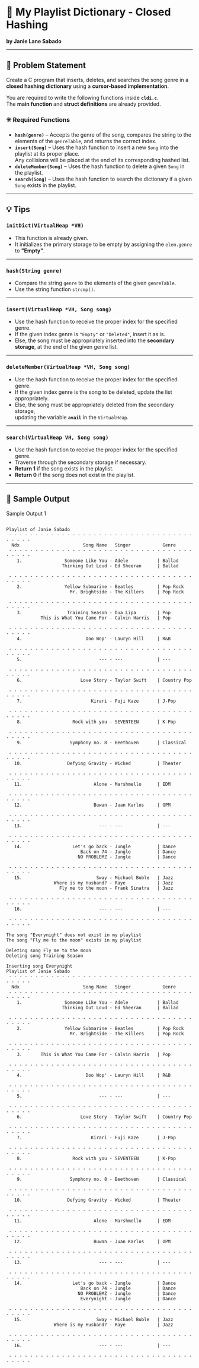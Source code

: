 # 🎵 My Playlist Dictionary - Closed Hashing
**by Janie Lane Sabado**

---

## 📘 Problem Statement
Create a C program that inserts, deletes, and searches the song genre in a **closed hashing dictionary** using a **cursor-based implementation**.

You are required to write the following functions inside **`cldi.c`**.  
The **main function** and **struct definitions** are already provided.

### ✳️ Required Functions
- **`hash(genre)`** – Accepts the genre of the song, compares the string to the elements of the `genreTable`, and returns the correct index.
- **`insert(Song)`** – Uses the hash function to insert a new `Song` into the playlist at its proper place.  
  Any collisions will be placed at the end of its corresponding hashed list.
- **`deleteMember(Song)`** – Uses the hash function to delete a given `Song` in the playlist.
- **`search(Song)`** – Uses the hash function to search the dictionary if a given `Song` exists in the playlist.

---

## 💡 Tips

### `initDict(VirtualHeap *VH)`
- This function is already given.
- It initializes the primary storage to be empty by assigning the `elem.genre` to **"Empty"**.

---

### `hash(String genre)`
- Compare the string `genre` to the elements of the given `genreTable`.
- Use the string function `strcmp()`.

---

### `insert(VirtualHeap *VH, Song song)`
- Use the hash function to receive the proper index for the specified genre.
- If the given index genre is `"Empty"` or `"Deleted"`, insert it as is.
- Else, the song must be appropriately inserted into the **secondary storage**, at the end of the given genre list.

---

### `deleteMember(VirtualHeap *VH, Song song)`
- Use the hash function to receive the proper index for the specified genre.
- If the given index genre is the song to be deleted, update the list appropriately.
- Else, the song must be appropriately deleted from the secondary storage,  
  updating the variable **`avail`** in the `VirtualHeap`.

---

### `search(VirtualHeap VH, Song song)`
- Use the hash function to receive the proper index for the specified genre.
- Traverse through the secondary storage if necessary.
- **Return 1** if the song exists in the playlist.  
- **Return 0** if the song does not exist in the playlist.

---

## 🧾 Sample Output

Sample Output 1
```plaintext

Playlist of Janie Sabado
 - - - - - - - - - - - - - - - - - - - - - - - - - - - - - - - - - - - - - - - -
  Ndx                        Song Name   Singer            Genre
 - - - - - - - - - - - - - - - - - - - - - - - - - - - - - - - - - - - - - - - -
    1.                Someone Like You - Adele           | Ballad
                     Thinking Out Loud - Ed Sheeran      | Ballad

 - - - - - - - - - - - - - - - - - - - - - - - - - - - - - - - - - - - - - - - -
    2.                Yellow Submarine - Beatles         | Pop Rock
                        Mr. Brightside - The Killers     | Pop Rock

 - - - - - - - - - - - - - - - - - - - - - - - - - - - - - - - - - - - - - - - -
    3.                 Training Season - Dua Lipa        | Pop
             This is What You Came For - Calvin Harris   | Pop

 - - - - - - - - - - - - - - - - - - - - - - - - - - - - - - - - - - - - - - - -
    4.                        Doo Wop' - Lauryn Hill     | R&B

 - - - - - - - - - - - - - - - - - - - - - - - - - - - - - - - - - - - - - - - -
    5.                             --- - ---             | ---

 - - - - - - - - - - - - - - - - - - - - - - - - - - - - - - - - - - - - - - - -
    6.                      Love Story - Taylor Swift    | Country Pop

 - - - - - - - - - - - - - - - - - - - - - - - - - - - - - - - - - - - - - - - -
    7.                          Kirari - Fuji Kaze       | J-Pop

 - - - - - - - - - - - - - - - - - - - - - - - - - - - - - - - - - - - - - - - -
    8.                   Rock with you - SEVENTEEN       | K-Pop

 - - - - - - - - - - - - - - - - - - - - - - - - - - - - - - - - - - - - - - - -
    9.                  Symphony no. 8 - Beethoven       | Classical

 - - - - - - - - - - - - - - - - - - - - - - - - - - - - - - - - - - - - - - - -
   10.                 Defying Gravity - Wicked          | Theater

 - - - - - - - - - - - - - - - - - - - - - - - - - - - - - - - - - - - - - - - -
   11.                           Alone - Marshmello      | EDM

 - - - - - - - - - - - - - - - - - - - - - - - - - - - - - - - - - - - - - - - -
   12.                           Buwan - Juan Karlos     | OPM

 - - - - - - - - - - - - - - - - - - - - - - - - - - - - - - - - - - - - - - - -
   13.                             --- - ---             | ---

 - - - - - - - - - - - - - - - - - - - - - - - - - - - - - - - - - - - - - - - -
   14.                   Let's go back - Jungle          | Dance
                            Back on 74 - Jungle          | Dance
                           NO PROBLEMZ - Jungle          | Dance

 - - - - - - - - - - - - - - - - - - - - - - - - - - - - - - - - - - - - - - - -
   15.                            Sway - Michael Buble   | Jazz
                  Where is my Husband? - Raye            | Jazz
                    Fly me to the moon - Frank Sinatra   | Jazz

 - - - - - - - - - - - - - - - - - - - - - - - - - - - - - - - - - - - - - - - -
   16.                             --- - ---             | ---

 - - - - - - - - - - - - - - - - - - - - - - - - - - - - - - - - - - - - - - - -

The song "Everynight" does not exist in my playlist
The song "Fly me to the moon" exists in my playlist

Deleting song Fly me to the moon
Deleting song Training Season

Inserting song Everynight
Playlist of Janie Sabado
 - - - - - - - - - - - - - - - - - - - - - - - - - - - - - - - - - - - - - - - -
  Ndx                        Song Name   Singer            Genre
 - - - - - - - - - - - - - - - - - - - - - - - - - - - - - - - - - - - - - - - -
    1.                Someone Like You - Adele           | Ballad
                     Thinking Out Loud - Ed Sheeran      | Ballad

 - - - - - - - - - - - - - - - - - - - - - - - - - - - - - - - - - - - - - - - -
    2.                Yellow Submarine - Beatles         | Pop Rock
                        Mr. Brightside - The Killers     | Pop Rock

 - - - - - - - - - - - - - - - - - - - - - - - - - - - - - - - - - - - - - - - -
    3.       This is What You Came For - Calvin Harris   | Pop

 - - - - - - - - - - - - - - - - - - - - - - - - - - - - - - - - - - - - - - - -
    4.                        Doo Wop' - Lauryn Hill     | R&B

 - - - - - - - - - - - - - - - - - - - - - - - - - - - - - - - - - - - - - - - -
    5.                             --- - ---             | ---

 - - - - - - - - - - - - - - - - - - - - - - - - - - - - - - - - - - - - - - - -
    6.                      Love Story - Taylor Swift    | Country Pop

 - - - - - - - - - - - - - - - - - - - - - - - - - - - - - - - - - - - - - - - -
    7.                          Kirari - Fuji Kaze       | J-Pop

 - - - - - - - - - - - - - - - - - - - - - - - - - - - - - - - - - - - - - - - -
    8.                   Rock with you - SEVENTEEN       | K-Pop

 - - - - - - - - - - - - - - - - - - - - - - - - - - - - - - - - - - - - - - - -
    9.                  Symphony no. 8 - Beethoven       | Classical

 - - - - - - - - - - - - - - - - - - - - - - - - - - - - - - - - - - - - - - - -
   10.                 Defying Gravity - Wicked          | Theater

 - - - - - - - - - - - - - - - - - - - - - - - - - - - - - - - - - - - - - - - -
   11.                           Alone - Marshmello      | EDM

 - - - - - - - - - - - - - - - - - - - - - - - - - - - - - - - - - - - - - - - -
   12.                           Buwan - Juan Karlos     | OPM

 - - - - - - - - - - - - - - - - - - - - - - - - - - - - - - - - - - - - - - - -
   13.                             --- - ---             | ---

 - - - - - - - - - - - - - - - - - - - - - - - - - - - - - - - - - - - - - - - -
   14.                   Let's go back - Jungle          | Dance
                            Back on 74 - Jungle          | Dance
                           NO PROBLEMZ - Jungle          | Dance
                            Everynight - Jungle          | Dance

 - - - - - - - - - - - - - - - - - - - - - - - - - - - - - - - - - - - - - - - -
   15.                            Sway - Michael Buble   | Jazz
                  Where is my Husband? - Raye            | Jazz

 - - - - - - - - - - - - - - - - - - - - - - - - - - - - - - - - - - - - - - - -
   16.                             --- - ---             | ---

 - - - - - - - - - - - - - - - - - - - - - - - - - - - - - - - - - - - - - - - -
```
